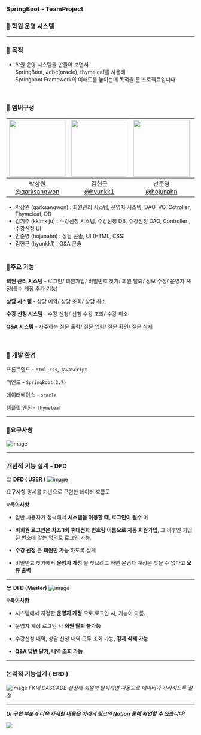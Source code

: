 ### SpringBoot - TeamProject
### 🏫 학원 운영 시스템
---

### 🎯 목적
- 학원 운영 시스템을 만들어 보면서<br>SpringBoot, Jdbc(oracle), thymeleaf를 사용해<br> Springboot Framework의 이해도를 높이는데 목적을 둔 프로젝트입니다.

<br>

### 👥 멤버구성
|<img src="https://avatars.githubusercontent.com/u/113305463?v=4" width="150" height="150"/>|<img src="https://avatars.githubusercontent.com/u/161570968?v=4" width="150" height="150"/>|<img src="https://avatars.githubusercontent.com/u/163942942?v=4" width="150" height="150"/>|<img src="https://avatars.githubusercontent.com/u/161571071?v=4" width="150" height="150"/>|
|:-:|:-:|:-:|:-:|
|박상원<br/>[@qarksangwon](https://github.com/qarksangwon)|김현근<br/>[@hyunkk1](https://github.com/hyunkk1)|안준영<br/>[@hojunahn](https://github.com/hojunahn)|김기주<br/>[@kkimkiju](https://github.com/kkimkiju)|
  - 박상원 (qarksangwon) : 회원관리 시스템, 운영자 시스템, DAO, VO, Cotroller, Thymeleaf, DB
  - 김기주 (kkimkiju) : 수강신청 시스템, 수강신청 DB, 수강신청 DAO, Controller , 수강신청 UI
  - 안준영 (hojunahn) : 상담 콘솔, UI (HTML, CSS)  
  - 김현근 (hyunkk1) : Q&A 콘솔
<br><br>


### 📌주요 기능
__회원 관리 시스템__ - 로그인/ 회원가입/ 비밀번호 찾기/ 회원 탈퇴/ 정보 수정/ 운영자 계정(특수 계정 추가 기능)

__상담 시스템__ - 상담 예약/ 상담 조회/ 상담 취소

__수강 신청 시스템__ - 수강 신청/ 신청 수강 조회/ 수강 취소

__Q&A 시스템__ - 자주하는 질문 출력/ 질문 입력/ 질문 확인/ 질문 삭제

<br>

### 🔧 개발 환경
프론트엔드 - `html`, `css`, `JavaScript`

백엔드 - `SpringBoot(2.7)`

데이터베이스 - `oracle`

템플릿 엔진 - `thymeleaf`


---

### 📜요구사항 
![image](https://github.com/qarksangwon/springDB/assets/113305463/b10e2dae-633c-47a1-9fe7-7375625626e8)

---

### 개념적 기능 설계 - DFD
😊 __DFD ( USER )__ 
![image](https://github.com/qarksangwon/springDB/assets/113305463/d9274b94-62e5-4977-9afa-a1590e9f4376)

요구사항 명세를 기반으로 구현한 데이터 흐름도

__💡특이사항__

  - 일반 사용자가 접속해서 __시스템을 이용할 때, 로그인이 필수__ 며 

  - __비회원 로그인은 최초 1회 휴대전화 번호랑 이름으로 자동 회원가입__, 그 이후엔 가입된 번호에 맞는 명의로 로그인 가능.

  - __수강 신청__ 은 __회원만 가능__ 하도록 설계

  - 비밀번호 찾기에서 __운영자 계정__ 을 찾으려고 하면 운영자 계정은 찾을 수 없다고 __오류 출력__

---

😎 __DFD (Master)__
![image](https://github.com/qarksangwon/springDB/assets/113305463/60535893-4d35-482f-98fb-71c6a5c72fc5)

__💡특이사항__

  - 시스템에서 지정한 __운영자 계정__ 으로 로그인 시, 기능이 다름.

  - 운영자 계정 로그인 시 __회원 탈퇴 불가능__

  - 수강신청 내역, 상담 신청 내역 모두 조회 가능, __강제 삭제 가능__

  - __Q&A 답변 달기, 내역 조회 가능__

---

### 논리적 기능설계 ( ERD )
![image](https://github.com/qarksangwon/springDB/assets/113305463/d27a08cf-48b8-432d-82dd-c362a85ccc51)
_FK에 CASCADE 설정해 회원이 탈퇴하면 자동으로 데이터가 사라지도록 설정_

---

___UI 구현 부분과 더욱 자세한 내용은 아래의 링크의 Notion 통해 확인할 수 있습니다!___

  <a href="https://www.notion.so/d68499fc2f0a47c1b327e652e965a025">
    <img src="https://img.shields.io/badge/TeamProject-0000ff?style=for-the-badge&logo=notion&logoColor=#ECD53F">
  </a>
